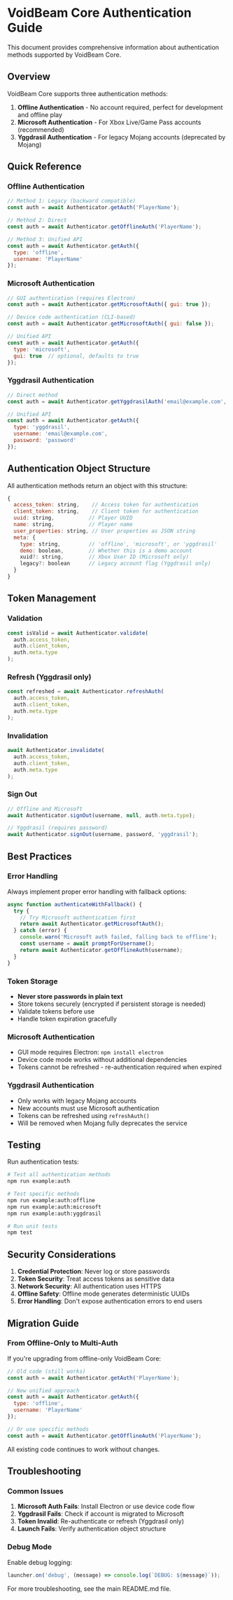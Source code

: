 # VoidBeam Core Authentication Guide

This document provides comprehensive information about authentication methods supported by VoidBeam Core.

## Overview

VoidBeam Core supports three authentication methods:

1. **Offline Authentication** - No account required, perfect for development and offline play
2. **Microsoft Authentication** - For Xbox Live/Game Pass accounts (recommended)  
3. **Yggdrasil Authentication** - For legacy Mojang accounts (deprecated by Mojang)

## Quick Reference

### Offline Authentication
```javascript
// Method 1: Legacy (backward compatible)
const auth = await Authenticator.getAuth('PlayerName');

// Method 2: Direct
const auth = await Authenticator.getOfflineAuth('PlayerName');

// Method 3: Unified API
const auth = await Authenticator.getAuth({
  type: 'offline',
  username: 'PlayerName'
});
```

### Microsoft Authentication
```javascript
// GUI authentication (requires Electron)
const auth = await Authenticator.getMicrosoftAuth({ gui: true });

// Device code authentication (CLI-based)
const auth = await Authenticator.getMicrosoftAuth({ gui: false });

// Unified API
const auth = await Authenticator.getAuth({
  type: 'microsoft',
  gui: true  // optional, defaults to true
});
```

### Yggdrasil Authentication
```javascript
// Direct method
const auth = await Authenticator.getYggdrasilAuth('email@example.com', 'password');

// Unified API
const auth = await Authenticator.getAuth({
  type: 'yggdrasil',
  username: 'email@example.com',
  password: 'password'
});
```

## Authentication Object Structure

All authentication methods return an object with this structure:

```javascript
{
  access_token: string,    // Access token for authentication
  client_token: string,    // Client token for authentication
  uuid: string,           // Player UUID
  name: string,           // Player name
  user_properties: string, // User properties as JSON string
  meta: {
    type: string,         // 'offline', 'microsoft', or 'yggdrasil'
    demo: boolean,        // Whether this is a demo account
    xuid?: string,        // Xbox User ID (Microsoft only)
    legacy?: boolean      // Legacy account flag (Yggdrasil only)
  }
}
```

## Token Management

### Validation
```javascript
const isValid = await Authenticator.validate(
  auth.access_token,
  auth.client_token,
  auth.meta.type
);
```

### Refresh (Yggdrasil only)
```javascript
const refreshed = await Authenticator.refreshAuth(
  auth.access_token,
  auth.client_token,
  auth.meta.type
);
```

### Invalidation
```javascript
await Authenticator.invalidate(
  auth.access_token,
  auth.client_token,
  auth.meta.type
);
```

### Sign Out
```javascript
// Offline and Microsoft
await Authenticator.signOut(username, null, auth.meta.type);

// Yggdrasil (requires password)
await Authenticator.signOut(username, password, 'yggdrasil');
```

## Best Practices

### Error Handling
Always implement proper error handling with fallback options:

```javascript
async function authenticateWithFallback() {
  try {
    // Try Microsoft authentication first
    return await Authenticator.getMicrosoftAuth();
  } catch (error) {
    console.warn('Microsoft auth failed, falling back to offline');
    const username = await promptForUsername();
    return await Authenticator.getOfflineAuth(username);
  }
}
```

### Token Storage
- **Never store passwords in plain text**
- Store tokens securely (encrypted if persistent storage is needed)
- Validate tokens before use
- Handle token expiration gracefully

### Microsoft Authentication
- GUI mode requires Electron: `npm install electron`
- Device code mode works without additional dependencies
- Tokens cannot be refreshed - re-authentication required when expired

### Yggdrasil Authentication
- Only works with legacy Mojang accounts
- New accounts must use Microsoft authentication
- Tokens can be refreshed using `refreshAuth()`
- Will be removed when Mojang fully deprecates the service

## Testing

Run authentication tests:
```bash
# Test all authentication methods
npm run example:auth

# Test specific methods
npm run example:auth:offline
npm run example:auth:microsoft
npm run example:auth:yggdrasil

# Run unit tests
npm test
```

## Security Considerations

1. **Credential Protection**: Never log or store passwords
2. **Token Security**: Treat access tokens as sensitive data
3. **Network Security**: All authentication uses HTTPS
4. **Offline Safety**: Offline mode generates deterministic UUIDs
5. **Error Handling**: Don't expose authentication errors to end users

## Migration Guide

### From Offline-Only to Multi-Auth

If you're upgrading from offline-only VoidBeam Core:

```javascript
// Old code (still works)
const auth = await Authenticator.getAuth('PlayerName');

// New unified approach
const auth = await Authenticator.getAuth({
  type: 'offline',
  username: 'PlayerName'
});

// Or use specific methods
const auth = await Authenticator.getOfflineAuth('PlayerName');
```

All existing code continues to work without changes.

## Troubleshooting

### Common Issues

1. **Microsoft Auth Fails**: Install Electron or use device code flow
2. **Yggdrasil Fails**: Check if account is migrated to Microsoft
3. **Token Invalid**: Re-authenticate or refresh (Yggdrasil only)
4. **Launch Fails**: Verify authentication object structure

### Debug Mode

Enable debug logging:
```javascript
launcher.on('debug', (message) => console.log(`DEBUG: ${message}`));
```

For more troubleshooting, see the main README.md file.
